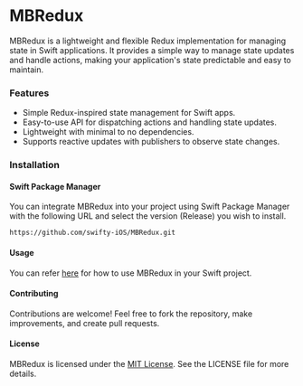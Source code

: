 # MBRedux
MBRedux is a lightweight and flexible Redux implementation for managing state in Swift applications. It provides a simple way to manage state updates and handle actions, making your application's state predictable and easy to maintain.

### Features
* Simple Redux-inspired state management for Swift apps.
* Easy-to-use API for dispatching actions and handling state updates.
* Lightweight with minimal to no dependencies.
* Supports reactive updates with publishers to observe state changes.

### Installation
#### Swift Package Manager
You can integrate MBRedux into your project using Swift Package Manager with the following URL and select the version (Release) you wish to install.

```
https://github.com/swifty-iOS/MBRedux.git
```
#### Usage
You can refer [here](/Tests/MBReduxTests/MBReduxTests.swift) for how to use MBRedux in your Swift project.

#### Contributing
Contributions are welcome! Feel free to fork the repository, make improvements, and create pull requests.

#### License
MBRedux is licensed under the [MIT License](/LICENSE). See the LICENSE file for more details.
